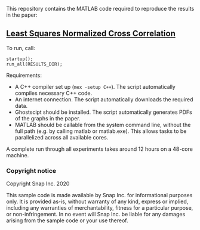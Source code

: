 This repository contains the MATLAB code required to reproduce the results in the paper: 

## [Least Squares Normalized Cross Correlation](https://arxiv.org/abs/1810.04320)

To run, call:

    startup();
    run_all(RESULTS_DIR);

Requirements:

 - A C++ compiler set up (`mex -setup C++`). The script automatically compiles necessary C++ code.
 - An internet connection. The script automatically downloads the required data.
 - Ghostscipt should be installed. The script automatically generates PDFs of the graphs in the paper.
 - MATLAB should be callable from the system command line, without the full path (e.g. by calling matlab or matlab.exe). This allows tasks to be parallelized across all available cores.

A complete run through all experiments takes around 12 hours on a 48-core
machine.

### Copyright notice

Copyright Snap Inc. 2020

This sample code is made available by Snap Inc. for informational
purposes only.  It is provided as-is, without warranty of any kind,
express or implied, including any warranties of merchantability, fitness
for a particular purpose, or non-infringement.  In no event will Snap
Inc. be liable for any damages arising from the sample code or your use
thereof.
